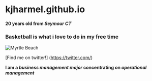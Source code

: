 kjharmel.github.io
=====================
**20 years old from _Seymour CT_**

### Basketball is what i love to do in my free time
![Myrtle Beach](http://www.tripping.com/blog/wp-content/uploads/2013/05/myrtle-beach.jpg)

[Find me on twitter!] (https://twitter.com/)

**I am a _business management major_ concentrating on _operational management_**
